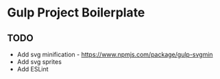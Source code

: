 # Gulp Project Boilerplate

## TODO

- Add svg minification - https://www.npmjs.com/package/gulp-svgmin
- Add svg sprites
- Add ESLint
